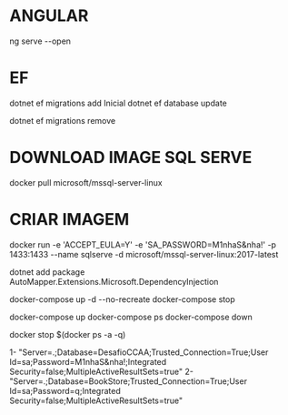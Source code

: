 #   ANGULAR
ng serve --open

#   EF
dotnet ef migrations add Inicial
dotnet ef database update

dotnet ef migrations remove

#   DOWNLOAD IMAGE SQL SERVE
docker pull microsoft/mssql-server-linux

#   CRIAR IMAGEM
docker run -e 'ACCEPT_EULA=Y' -e 'SA_PASSWORD=M1nhaS&nha!' -p 1433:1433 --name sqlserve -d microsoft/mssql-server-linux:2017-latest

dotnet add package AutoMapper.Extensions.Microsoft.DependencyInjection

docker-compose up -d --no-recreate
docker-compose stop

docker-compose up
docker-compose ps
docker-compose down

docker stop $(docker ps -a -q)

1- "Server=.;Database=DesafioCCAA;Trusted_Connection=True;User Id=sa;Password=M1nhaS&nha!;Integrated Security=false;MultipleActiveResultSets=true"
2- "Server=.;Database=BookStore;Trusted_Connection=True;User Id=sa;Password=q;Integrated Security=false;MultipleActiveResultSets=true"